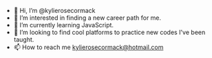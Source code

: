 - 👋 Hi, I’m @kylierosecormack
- 👀 I’m interested in finding a new career path for me. 
- 🌱 I’m currently learning JavaScript.
- 💞️ I’m looking to find cool platforms to practice new codes I've been taught.
- 📫 How to reach me kylierosecormack@hotmail.com

<!---
kylierosecormack/kylierosecormack is a ✨ special ✨ repository because its `README.md` (this file) appears on your GitHub profile.
You can click the Preview link to take a look at your changes.
--->
